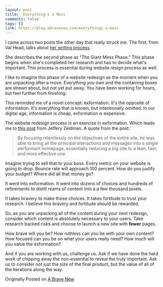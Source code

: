 ```yaml
---
layout: post
title:  Everything's a Mess
comments: false
tags: []
link: https://blog.abravenew.com/everythings-a-mess
---
```

I came across two posts the other day that really struck me. The first, from Val Head, talks about [her writing process](https://css-tricks.com/talk-writing-process/).

She describes the second phase as "The Giant Mess Phase." This phase begins when she's completed her research and has to decide what's important. This process is essential during website resign process as well.

I like to imagine this phase of a website redesign as the moment when you are unpacking after a move. Everything you own and the containing boxes are strewn about, but not yet put away. You have been working for hours, but feel further from finishing.

This reminded me of a novel concept: exformation. It's the opposite of information. It's everything that is known, but intentionally omitted. In our digital age, information is cheap, exformation is expensive.

The website redesign process is an exercise in exformation. Which leads me to [this post](http://www.zeldman.com/2018/02/19/beyond-engagement-the-content-performance-quotient/) from Jeffery Zeldman. A quote from the post:

> By focusing relentlessly on the objectives of the entire site, he was able to bring all the principal interactions and messages into a single performant homepage, essentially reducing a big site to a lean, fast, and more effective one.

Imagine trying to sell that to your boss. Every metric on your website is going to drop. Bounce rate will approach 100 percent. How do you justify your budget? Where did all that money go?

It went into exformation. It went into dozens of choices and hundreds of refinements to distill reams of content into a a few thousand pixels.

It takes bravery to make those choices. It takes fortitude to trust your research. I believe this bravery and fortitude should be rewarded.

So, as you are unpacking all of the content during your next redesign, consider which content is absolutely necessary to your users. Take research backed risks and choose to launch a new site with **fewer** pages.

How brave will you be? How ruthless can you be with your own content? How focused can you be on what your users really need? How much will you value the exformation?

And if you are working with us, challenge us. Ask if we have done the hard work of chipping away the non-essential to reveal the truly important. Ask us to consider not just the size of the final product, but the value of all of the iterations along the way.

Originally Posted on [A Brave New](https://blog.abravenew.com/everythings-a-mess)